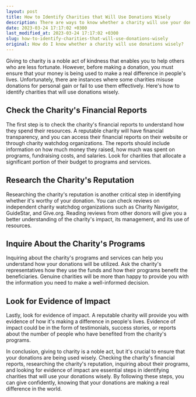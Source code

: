 ```yaml
---
layout: post
title: How to Identify Charities that Will Use Donations Wisely
description: There are ways to know whether a charity will use your donations wisely, learn how in this article.
date: 2023-03-24 17:17:02 +0300
last_modified_at: 2023-03-24 17:17:02 +0300
slug: how-to-identify-charities-that-will-use-donations-wisely
original: How do I know whether a charity will use donations wisely?
---
```

Giving to charity is a noble act of kindness that enables you to help others who are less fortunate. However, before making a donation, you must ensure that your money is being used to make a real difference in people's lives. Unfortunately, there are instances where some charities misuse donations for personal gain or fail to use them effectively. Here's how to identify charities that will use donations wisely.

## Check the Charity's Financial Reports

The first step is to check the charity's financial reports to understand how they spend their resources. A reputable charity will have financial transparency, and you can access their financial reports on their website or through charity watchdog organizations. The reports should include information on how much money they raised, how much was spent on programs, fundraising costs, and salaries. Look for charities that allocate a significant portion of their budget to programs and services.

## Research the Charity's Reputation

Researching the charity's reputation is another critical step in identifying whether it's worthy of your donation. You can check reviews on independent charity watchdog organizations such as Charity Navigator, GuideStar, and Give.org. Reading reviews from other donors will give you a better understanding of the charity's impact, its management, and its use of resources.

## Inquire About the Charity's Programs

Inquiring about the charity's programs and services can help you understand how your donations will be utilized. Ask the charity's representatives how they use the funds and how their programs benefit the beneficiaries. Genuine charities will be more than happy to provide you with the information you need to make a well-informed decision.

## Look for Evidence of Impact

Lastly, look for evidence of impact. A reputable charity will provide you with evidence of how it's making a difference in people's lives. Evidence of impact could be in the form of testimonials, success stories, or reports about the number of people who have benefited from the charity's programs.

In conclusion, giving to charity is a noble act, but it's crucial to ensure that your donations are being used wisely. Checking the charity's financial reports, researching the charity's reputation, inquiring about their programs, and looking for evidence of impact are essential steps in identifying charities that will use your donations wisely. By following these steps, you can give confidently, knowing that your donations are making a real difference in the world.